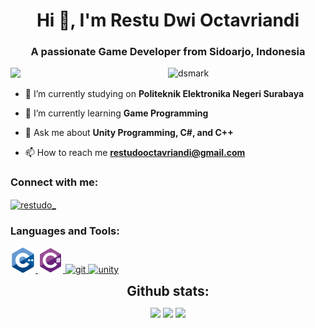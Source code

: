 <h1 align="center">Hi 👋, I'm Restu Dwi Octavriandi</h1>
<h3 align="center">A passionate Game Developer from Sidoarjo, Indonesia</h3>
<img alt="dsmark" align="right"  height="50%" width="50%" src="https://c.tenor.com/NzrqQHFBVz8AAAAj/kitty-transparent.gif">

![](https://komarev.com/ghpvc/?username=restudo&label=PROFILE+VIEWS)

- 🔭 I’m currently studying on **Politeknik Elektronika Negeri Surabaya**

- 🌱 I’m currently learning **Game Programming**

- 💬 Ask me about **Unity Programming, C#, and C++**

- 📫 How to reach me **restudooctavriandi@gmail.com**

<h3 align="left">Connect with me:</h3>
<p align="left">
<a href="https://instagram.com/restudo_" target="blank"><img align="center" src="https://raw.githubusercontent.com/rahuldkjain/github-profile-readme-generator/master/src/images/icons/Social/instagram.svg" alt="restudo_" height="30" width="40" /></a>
</p>

<h3 align="left">Languages and Tools:</h3>
<p align="left"> <a href="https://www.w3schools.com/cpp/" target="_blank" rel="noreferrer"> <img src="https://raw.githubusercontent.com/devicons/devicon/master/icons/cplusplus/cplusplus-original.svg" alt="cplusplus" width="40" height="40"/> </a> <a href="https://www.w3schools.com/cs/" target="_blank" rel="noreferrer"> <img src="https://raw.githubusercontent.com/devicons/devicon/master/icons/csharp/csharp-original.svg" alt="csharp" width="40" height="40"/> </a> <a href="https://git-scm.com/" target="_blank" rel="noreferrer"> <img src="https://www.vectorlogo.zone/logos/git-scm/git-scm-icon.svg" alt="git" width="40" height="40"/> </a> <a href="https://unity.com/" target="_blank" rel="noreferrer"> <img src="https://www.vectorlogo.zone/logos/unity3d/unity3d-icon.svg" alt="unity" width="40" height="40"/> </a> </p>

<div align="center">
<h2 align="center" style="margin: 5px 10px;">Github stats:</h2> 

[![](https://github-readme-stats.vercel.app/api?username=restudo&show_icons=true&theme=tokyonight&hide_border=true&locale=en)](https://github.com/restudo)
[![](https://github-readme-streak-stats.herokuapp.com/?user=restudo&theme=tokyonight&hide_border=true&locale=en)](https://github.com/restudo)
[![](https://github-readme-stats.vercel.app/api/top-langs/?username=restudo&layout=compact&theme=tokyonight)](https://github.com/restudo/github-readme-stats)
</div>
